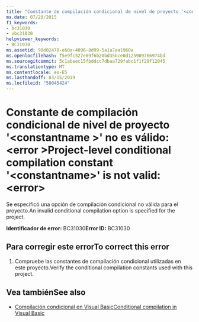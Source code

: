```yaml
---
title: "Constante de compilación condicional de nivel de proyecto '<constantname>' no es válido: <error>"
ms.date: 07/20/2015
f1_keywords:
- bc31030
- vbc31030
helpviewer_keywords:
- BC31030
ms.assetid: 98d02478-e60a-4096-8d99-5a1a7aa1960a
ms.openlocfilehash: f5e9fc527e89f6b20bd35bce0d125909766974bd
ms.sourcegitcommit: 5c1abeec15fbddcc7dbaa729fabc1f1f29f12045
ms.translationtype: MT
ms.contentlocale: es-ES
ms.lasthandoff: 03/15/2019
ms.locfileid: "58045424"
---
```

# <a name="project-level-conditional-compilation-constant-constantname-is-not-valid-error"></a><span data-ttu-id="26270-102">Constante de compilación condicional de nivel de proyecto '\<constantname >' no es válido: \<error ></span><span class="sxs-lookup"><span data-stu-id="26270-102">Project-level conditional compilation constant '\<constantname>' is not valid: \<error></span></span>
<span data-ttu-id="26270-103">Se especificó una opción de compilación condicional no válida para el proyecto.</span><span class="sxs-lookup"><span data-stu-id="26270-103">An invalid conditional compilation option is specified for the project.</span></span>  
  
 <span data-ttu-id="26270-104">**Identificador de error:** BC31030</span><span class="sxs-lookup"><span data-stu-id="26270-104">**Error ID:** BC31030</span></span>  
  
## <a name="to-correct-this-error"></a><span data-ttu-id="26270-105">Para corregir este error</span><span class="sxs-lookup"><span data-stu-id="26270-105">To correct this error</span></span>  
  
1.  <span data-ttu-id="26270-106">Compruebe las constantes de compilación condicional utilizadas en este proyecto.</span><span class="sxs-lookup"><span data-stu-id="26270-106">Verify the conditional compilation constants used with this project.</span></span>  
  
## <a name="see-also"></a><span data-ttu-id="26270-107">Vea también</span><span class="sxs-lookup"><span data-stu-id="26270-107">See also</span></span>

- [<span data-ttu-id="26270-108">Compilación condicional en Visual Basic</span><span class="sxs-lookup"><span data-stu-id="26270-108">Conditional compilation in Visual Basic</span></span>](~/docs/visual-basic/programming-guide/program-structure/conditional-compilation.md)
